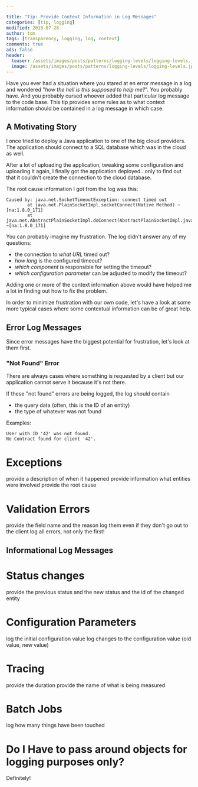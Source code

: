 ```yaml
---

title: "Tip: Provide Context Information in Log Messages"
categories: [tip, logging]
modified: 2018-07-28
author: tom
tags: [transparency, logging, log, context]
comments: true
ads: false
header:
  teaser: /assets/images/posts/patterns/logging-levels/logging-levels.jpg
  image: /assets/images/posts/patterns/logging-levels/logging-levels.jpg
---
```


Have you ever had a situation where you stared at en error message in a log 
and wondered "*how the hell is this supposed to help me?*". You probably have.
And you probably cursed whoever added that particular log message to the code base.
This tip provides some rules as to what context information should be contained
in a log message in which case.  

## A Motivating Story

I once tried to deploy a Java application to one of the big cloud providers.
The application should connect to a SQL database which was in the cloud
as well. 

After a lot of uploading the application, tweaking some configuration and
uploading it again, I finally got the application deployed...only to find 
out that it couldn't create 
the connection to the cloud database.

The root cause information I got from the log was this:

```
Caused by: java.net.SocketTimeoutException: connect timed out
        at java.net.PlainSocketImpl.socketConnect(Native Method) ~[na:1.8.0_171]
        at java.net.AbstractPlainSocketImpl.doConnect(AbstractPlainSocketImpl.java:350) ~[na:1.8.0_171]
```

You can probably imagine my frustration. The log didn't answer any of my questions:

* the connection to *what URL* timed out?
* *how long* is the configured timeout?
* *which component* is responsible for setting the timeout?
* *which configuration parameter* can be adjusted to modify the timeout?

Adding one or more of the context information above would have helped me a lot
in finding out how to fix the problem. 

In order to minimize frustration with our own code, let's have a look at some 
more typical cases where some contextual information can be of great help.

## Error Log Messages

Since error messages have the biggest potential for frustration, let's look at
them first. 

### "Not Found" Error

There are always cases where something is requested by a client but our application
cannot serve it because it's not there.

If these "not found" errors are being logged, the log should contain

* the query data (often, this is the ID of an entity)
* the type of whatever was not found

Examples:

```
User with ID '42' was not found.
No Contract found for client '42'.
```

# Exceptions
provide a description of when it happened
provide information what entities were involved
provide the root cause

# Validation Errors
provide the field name and the reason
log them even if they don't go out to the client
log all errors, not only the first!

## Informational Log Messages

# Status changes
provide the previous status and the new status and the id of the changed entity

# Configuration Parameters
log the initial configuration value
log changes to the configuration value (old value, new value)

# Tracing
provide the duration
provide the name of what is being measured

# Batch Jobs
log how many things have been touched

# Do I Have to pass around objects for logging purposes only?
Definitely! 
